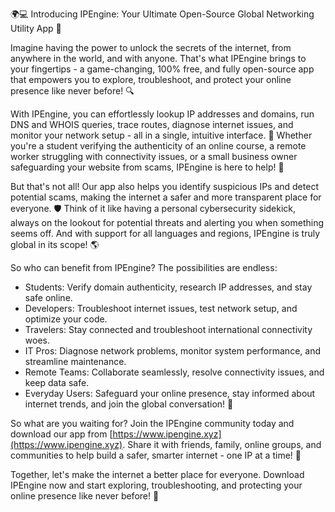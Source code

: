 🌍💻 Introducing IPEngine: Your Ultimate Open-Source Global Networking Utility App 🚀

Imagine having the power to unlock the secrets of the internet, from anywhere in the world, and with anyone. That's what IPEngine brings to your fingertips - a game-changing, 100% free, and fully open-source app that empowers you to explore, troubleshoot, and protect your online presence like never before! 🔍

With IPEngine, you can effortlessly lookup IP addresses and domains, run DNS and WHOIS queries, trace routes, diagnose internet issues, and monitor your network setup - all in a single, intuitive interface. 📡 Whether you're a student verifying the authenticity of an online course, a remote worker struggling with connectivity issues, or a small business owner safeguarding your website from scams, IPEngine is here to help! 👥

But that's not all! Our app also helps you identify suspicious IPs and detect potential scams, making the internet a safer and more transparent place for everyone. 🛡️ Think of it like having a personal cybersecurity sidekick, always on the lookout for potential threats and alerting you when something seems off. And with support for all languages and regions, IPEngine is truly global in its scope! 🌎

So who can benefit from IPEngine? The possibilities are endless:

* Students: Verify domain authenticity, research IP addresses, and stay safe online.
* Developers: Troubleshoot internet issues, test network setup, and optimize your code.
* Travelers: Stay connected and troubleshoot international connectivity woes.
* IT Pros: Diagnose network problems, monitor system performance, and streamline maintenance.
* Remote Teams: Collaborate seamlessly, resolve connectivity issues, and keep data safe.
* Everyday Users: Safeguard your online presence, stay informed about internet trends, and join the global conversation! 📱

So what are you waiting for? Join the IPEngine community today and download our app from [https://www.ipengine.xyz](https://www.ipengine.xyz). Share it with friends, family, online groups, and communities to help build a safer, smarter internet - one IP at a time! 🚀

Together, let's make the internet a better place for everyone. Download IPEngine now and start exploring, troubleshooting, and protecting your online presence like never before! 💪